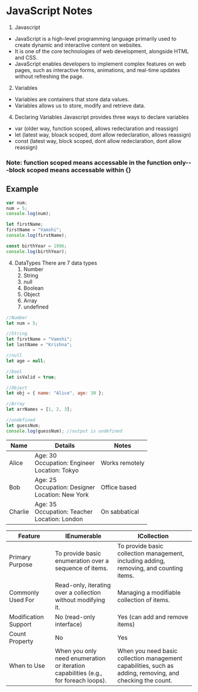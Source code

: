 # JavaScript Notes

1. Javascript
- JavaScript is a high-level programming language primarily used to create dynamic and interactive content on websites.
- It is one of the core technologies of web development, alongside HTML and CSS.
- JavaScript enables developers to implement complex features on web pages, such as interactive forms, animations, and real-time updates without refreshing the page.

2. Variables
- Variables are containers that store data values.
- Variables allows us to store, modify and retrieve data.

4. Declaring Variables
   Javascript provides three ways to declare variables
- var (older way, function scoped, allows redeclaration and reassign)
- let (latest way, bloack scoped, dont allow redeclaration, allows reassign)
- const (latest way, block scoped, dont allow redeclaration, dont allow reassign)

 ### Note: function scoped means accessable in the function only---block scoped means accessable within {}

 ## Example
```javascript
var num;
num = 5;
console.log(num);

let firstName;
firstName = "Vamshi";
console.log(firstName);

const birthYear = 1996;
console.log(birthYear);
```
4. DataTypes
   There are 7 data types
   1) Number
   2) String
   3) null
   4) Boolean
   5) Object
   6) Array
   7) undefined
  
```javascript
//Number
let num = 5;

//String
let firstName = "Vamshi";
let lastName = "Krishna";

//null
let age = null;

//bool
let isValid = true;

//Object
let obj = { name: "Alice", age: 30 };

//Array
let arrNames = [1, 2, 3];

//undefined
let guessNum;
console.log(guessNum); //output is undefined
```
| Name      | Details                | Notes            |
|-----------|------------------------|------------------|
| Alice     | Age: 30<br>Occupation: Engineer<br>Location: Tokyo | Works remotely       |
| Bob       | Age: 25<br>Occupation: Designer<br>Location: New York | Office based         |
| Charlie   | Age: 35<br>Occupation: Teacher<br>Location: London  | On sabbatical        |



| Feature              | IEnumerable                                                                             | ICollection                                                                                                   |
| -------------------- | --------------------------------------------------------------------------------------- | ------------------------------------------------------------------------------------------------------------- |
| Primary Purpose      | To provide basic enumeration over a <br>sequence of items.                              | To provide basic collection management, including adding, <br>removing, and counting items.                   |
| Commonly Used For    | Read-only, iterating over a collection <br>without modifying it.                        | Managing a modifiable collection of items.                                                                    |
| Modification Support | No (read-only interface)                                                                | Yes (can add and remove items)                                                                                |
| Count Property       | No                                                                                      | Yes                                                                                                           |
| When to Use          | When you only need enumeration or iteration <br>capabilities (e.g., for foreach loops). | When you need basic collection management capabilities, such as <br>adding, removing, and checking the count. |
